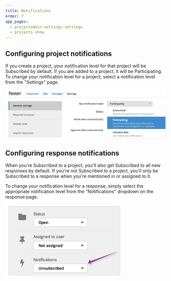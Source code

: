 ```yaml
---
title: Notifications
order: 7
app_pages:
  - projectadmin-settings-settings
  - projects-show
---
```


## Configuring project notifications

If you create a project, your notification level for that project will be Subscribed by default. If you are added to a project, it will be Participating. To change your notification level for a project, select a notification level from the "Settings" page.

![project notification level](../images/project_notification_level.png)

## Configuring response notifications

When you're Subscribed to a project, you'll also get Subscribed to all new responses by default. If you're not Subscribed to a project, you'll only be Subscribed to a response when you're mentioned in or assigned to it.

To change your notification level for a response, simply select the appropriate notification level from the "Notifications" dropdown on the response page.

![response notification level](../images/response_notification_level.png)

